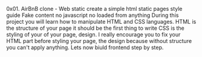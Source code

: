 0x01. AirBnB clone - Web static
create a simple html static pages
style guide 
Fake content
no javascript 
no loaded from anything
During this project you will learn how to manipulate HTML and CSS languages. HTML is the structure of your page it should be the first thing to write CSS is the styling of your of your page, design. I really encourage you to fix your HTML part before styling your page, the design because without structure you can't apply anything.
Lets now biuld frontend step by step.
